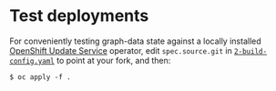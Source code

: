 # Test deployments

For conveniently testing graph-data state against a locally installed [OpenShift Update Service][osus] operator, edit `spec.source.git` in [`2-build-config.yaml`](2-build-config.yaml) to point at your fork, and then:

```console
$ oc apply -f .
```

[osus]: https://catalog.redhat.com/software/operators/detail/5f0f35842991b4207fcdb202
